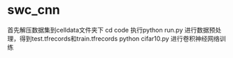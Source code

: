# swc_cnn
首先解压数据集到celldata文件夹下
cd code 执行python run.py 进行数据预处理，得到test.tfrecords和train.tfrecords
python cifar10.py 进行卷积神经网络训练
